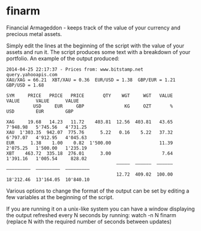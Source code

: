 finarm
======

Financial Armageddon - keeps track of the value of your currency and precious metal assets.

Simply edit the lines at the beginning of the script with the value of your assets and run it.
The script produces some text with a breakdown of your portfolio. An example of the output produced:

```
2014-04-25 22:17:37 - Prices from: www.bitstamp.net query.yahooapis.com
XAU/XAG = 66.21  XBT/XAU = 0.36  EUR/USD = 1.38  GBP/EUR = 1.21  GBP/USD = 1.68

SYM     PRICE   PRICE   PRICE       QTY    WGT     WGT   VALUE      VALUE      VALUE      VALUE
          USD     EUR     GBP               KG     OZT       %        USD        EUR        GBP

XAG     19.68   14.23   11.72    403.81  12.56  403.81   43.65   7'948.98   5'745.56   4'731.25
XAU  1'303.35  942.07  775.76      5.22   0.16    5.22   37.32   6'797.07   4'912.95   4'045.63
EUR      1.38    1.00    0.82  1'500.00                  11.39   2'075.25   1'500.00   1'235.19
XBT    463.72  335.18  276.01      3.00                   7.64   1'391.16   1'005.54     828.02
                                         ‒‒‒‒‒  ‒‒‒‒‒‒  ‒‒‒‒‒‒  ‒‒‒‒‒‒‒‒‒  ‒‒‒‒‒‒‒‒‒  ‒‒‒‒‒‒‒‒‒
                                         12.72  409.02  100.00  18'212.46  13'164.05  10'840.10
```

Various options to change the format of the output can be set by editing a few variables at the beginning of the script.

If you are running it on a unix-like system you can have a window displaying the output refreshed every N seconds by running:
watch -n N finarm
(replace N with the required number of seconds between updates)
